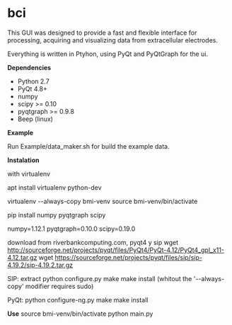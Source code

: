 bci
===

This GUI was designed to provide a fast and flexible interface for processing, acquiring and visualizing data from extracellular electrodes.

Everything is written in Ptyhon, using PyQt and PyQtGraph for the ui.

**Dependencies**

  * Python 2.7 
  * PyQt 4.8+
  * numpy 
  * scipy >= 0.10
  * pyqtgraph >= 0.9.8
  * Beep (linux)

**Example**
 
Run Example/data_maker.sh for build the example data.


**Instalation**

with virtualenv

apt install virtualenv python-dev

virtualenv --always-copy bmi-venv
source bmi-venv/bin/activate

pip install numpy pyqtgraph scipy

numpy=1.12.1 
pyqtgraph=0.10.0
scipy=0.19.0

download from riverbankcomputing.com, pyqt4 y sip
wget http://sourceforge.net/projects/pyqt/files/PyQt4/PyQt-4.12/PyQt4_gpl_x11-4.12.tar.gz
wget https://sourceforge.net/projects/pyqt/files/sip/sip-4.19.2/sip-4.19.2.tar.gz

SIP:
extract
python configure.py
make
make install (whitout the '--always-copy' modifier requires sudo)

PyQt:
python configure-ng.py
make
make install


**Use**
source bmi-venv/bin/activate
python main.py

